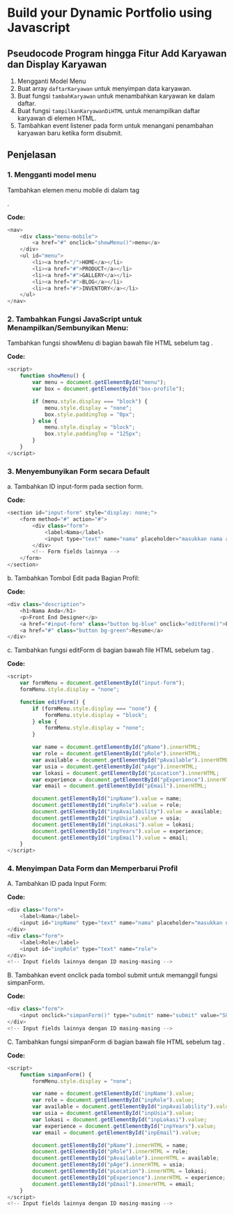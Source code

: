 # Build your Dynamic Portfolio using Javascript

## Pseudocode Program hingga Fitur Add Karyawan dan Display Karyawan

1. Mengganti Model Menu
2. Buat array `daftarKaryawan` untuk menyimpan data karyawan.
3. Buat fungsi `tambahKaryawan` untuk menambahkan karyawan ke dalam daftar.
4. Buat fungsi `tampilkanKaryawanDiHTML` untuk menampilkan daftar karyawan di elemen HTML.
5. Tambahkan event listener pada form untuk menangani penambahan karyawan baru ketika form disubmit.

## Penjelasan 

### 1. Mengganti model menu

Tambahkan elemen menu mobile di dalam tag <nav>.

**Code:**
```javascript
<nav>
    <div class="menu-mobile">
        <a href="#" onclick="showMenu()">menu</a>
    </div>
    <ul id="menu">
        <li><a href="/">HOME</a></li>
        <li><a href="#">PRODUCT</a></li>
        <li><a href="#">GALLERY</a></li>
        <li><a href="#">BLOG</a></li>
        <li><a href="#">INVENTORY</a></li>
    </ul>
</nav>
```


### 2. Tambahkan Fungsi JavaScript untuk Menampilkan/Sembunyikan Menu:

Tambahkan fungsi showMenu di bagian bawah file HTML sebelum tag </body>.

**Code:**
```javascript
<script>
    function showMenu() {
        var menu = document.getElementById("menu");
        var box = document.getElementById("box-profile");

        if (menu.style.display === "block") {
            menu.style.display = "none";
            box.style.paddingTop = "0px";
        } else {
            menu.style.display = "block";
            box.style.paddingTop = "125px";
        }
    }
</script>
```

### 3. Menyembunyikan Form secara Default

a. Tambahkan ID input-form pada section form.

**Code:**
```javascript
<section id="input-form" style="display: none;">
    <form method="#" action="#">
        <div class="form">
            <label>Nama</label>
            <input type="text" name="nama" placeholder="masukkan nama anda">
        </div>
        <!-- Form fields lainnya -->
    </form>
</section>
```

b. Tambahkan Tombol Edit pada Bagian Profil:

**Code:**
```javascript
<div class="description">
    <h1>Nama Anda</h1>
    <p>Front End Designer</p>
    <a href="#input-form" class="button bg-blue" onclick="editForm()">Edit</a>
    <a href="#" class="button bg-green">Resume</a>
</div>
```

c. Tambahkan fungsi editForm di bagian bawah file HTML sebelum tag </body>.

**Code:**
```javascript
<script>
    var formMenu = document.getElementById("input-form");
    formMenu.style.display = "none";

    function editForm() {
        if (formMenu.style.display === "none") {
            formMenu.style.display = "block";
        } else {
            formMenu.style.display = "none";
        }

        var name = document.getElementById("pName").innerHTML;
        var role = document.getElementById("pRole").innerHTML;
        var available = document.getElementById("pAvailable").innerHTML;
        var usia = document.getElementById("pAge").innerHTML;
        var lokasi = document.getElementById("pLocation").innerHTML;
        var experience = document.getElementById("pExperience").innerHTML;
        var email = document.getElementById("pEmail").innerHTML;

        document.getElementById("inpName").value = name;
        document.getElementById("inpRole").value = role;
        document.getElementById("inpAvailability").value = available;
        document.getElementById("inpUsia").value = usia;
        document.getElementById("inpLokasi").value = lokasi;
        document.getElementById("inpYears").value = experience;
        document.getElementById("inpEmail").value = email;
    }
</script>

```

### 4. Menyimpan Data Form dan Memperbarui Profil

A. Tambahkan ID pada Input Form:

**Code:**
```javascript
<div class="form">
    <label>Nama</label>
    <input id="inpName" type="text" name="nama" placeholder="masukkan nama anda">
</div>
<div class="form">
    <label>Role</label>
    <input id="inpRole" type="text" name="role">
</div>
<!-- Input fields lainnya dengan ID masing-masing -->
```

B. Tambahkan event onclick pada tombol submit untuk memanggil fungsi simpanForm.

**Code:**
```javascript
<div class="form">
    <input onclick="simpanForm()" type="submit" name="submit" value="SUBMIT" class="bg-green">
</div>
<!-- Input fields lainnya dengan ID masing-masing -->
```

C. Tambahkan fungsi simpanForm di bagian bawah file HTML sebelum tag </body>.

**Code:**
```javascript
<script>
    function simpanForm() {
        formMenu.style.display = "none";

        var name = document.getElementById('inpName').value;
        var role = document.getElementById("inpRole").value;
        var available = document.getElementById("inpAvailability").value;
        var usia = document.getElementById("inpUsia").value;
        var lokasi = document.getElementById("inpLokasi").value;
        var experience = document.getElementById("inpYears").value;
        var email = document.getElementById("inpEmail").value;

        document.getElementById("pName").innerHTML = name;
        document.getElementById("pRole").innerHTML = role;
        document.getElementById("pAvailable").innerHTML = available;
        document.getElementById("pAge").innerHTML = usia;
        document.getElementById("pLocation").innerHTML = lokasi;
        document.getElementById("pExperience").innerHTML = experience;
        document.getElementById("pEmail").innerHTML = email;
    }
</script>
<!-- Input fields lainnya dengan ID masing-masing -->
```